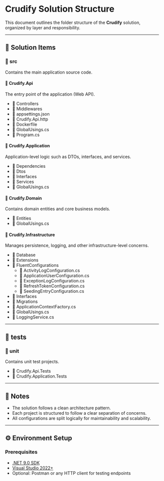 # Crudify Solution Structure

This document outlines the folder structure of the **Crudify** solution, organized by layer and responsibility.

---

## 📁 Solution Items

### 📁 src
Contains the main application source code.

#### 📁 Crudify.Api
The entry point of the application (Web API).

- 📁 Controllers
- 📁 Middlewares
- 📄 appsettings.json
- 📄 Crudify.Api.http
- 📄 Dockerfile
- 📄 GlobalUsings.cs
- 📄 Program.cs

#### 📁 Crudify.Application
Application-level logic such as DTOs, interfaces, and services.

- 📁 Dependencies
- 📁 Dtos
- 📁 Interfaces
- 📁 Services
- 📄 GlobalUsings.cs

#### 📁 Crudify.Domain
Contains domain entities and core business models.

- 📁 Entities
- 📄 GlobalUsings.cs

#### 📁 Crudify.Infrastructure
Manages persistence, logging, and other infrastructure-level concerns.

- 📁 Database
- 📁 Extensions
- 📁 FluentConfigurations
  - 📄 ActivityLogConfiguration.cs
  - 📄 ApplicationUserConfiguration.cs
  - 📄 ExceptionLogConfiguration.cs
  - 📄 RefreshTokenConfiguration.cs
  - 📄 SeedingEntryConfiguration.cs
- 📁 Interfaces
- 📁 Migrations
- 📄 ApplicationContextFactory.cs
- 📄 GlobalUsings.cs
- 📄 LoggingService.cs

---

## 🧪 tests

### 📁 unit
Contains unit test projects.

- 📁 Crudify.Api.Tests
- 📁 Crudify.Application.Tests

---

## 📝 Notes

- The solution follows a clean architecture pattern.
- Each project is structured to follow a clear separation of concerns.
- All configurations are split logically for maintainability and scalability.

---

## ⚙️ Environment Setup

### Prerequisites

- [.NET 9.0 SDK](https://dotnet.microsoft.com/download/dotnet/9.0)
- [Visual Studio 2022+](https://visualstudio.microsoft.com/)
- Optional: Postman or any HTTP client for testing endpoints
